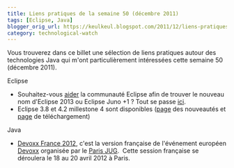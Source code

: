 ```yaml
---
title: Liens pratiques de la semaine 50 (décembre 2011)
tags: [Eclipse, Java]
blogger_orig_url: https://keulkeul.blogspot.com/2011/12/liens-pratiques-de-la-semaine_08.html
category: technological-watch
---
```


Vous trouverez dans ce billet une sélection de liens pratiques autour des technologies Java qui m'ont particulièrement intéressées cette semaine 50 (décembre 2011).

Eclipse

* Souhaitez-vous [aider](http://eclipsesource.com/blogs/2011/12/08/juno-1/) la communauté Eclipse afin de trouver le nouveau nom d'Eclipse 2013 ou Eclipse Juno +1 ? Tout se passe [ici](https://bugs.eclipse.org/bugs/show_bug.cgi?id=365965).
* Eclipse 3.8 et 4.2 millestone 4 sont disponibles ([page](http://download.eclipse.org/eclipse/downloads/drops4/S-4.2M4-201112092100/eclipse-news-M4.html) des nouveautés et [page](http://download.eclipse.org/eclipse/downloads/drops4/S-4.2M4-201112092100/index.php) de téléchargement)

Java

* [Devoxx France 2012](http://www.devoxx.com/display/FR12/Accueil), c'est la version française de l'événement européen [Devoxx](http://www.devoxx.com/) organisée par le [Paris JUG](http://www.parisjug.org/xwiki/bin/view/Main/WebHome).  Cette session française se déroulera le 18 au 20 avril 2012 à Paris.